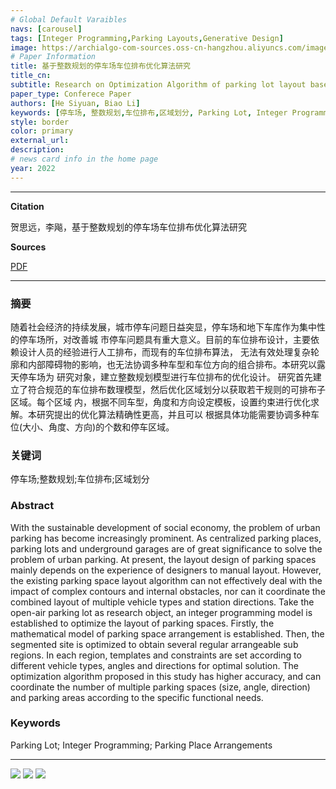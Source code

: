 ```yaml
---
# Global Default Varaibles
navs: [carousel]
tags: [Integer Programming,Parking Layouts,Generative Design]
image: https://archialgo-com-sources.oss-cn-hangzhou.aliyuncs.com/images/integerparking.jpg
# Paper Information
title: 基于整数规划的停车场车位排布优化算法研究
title_cn: 
subtitle: Research on Optimization Algorithm of parking lot layout based on Integer Programming
paper_type: Conferece Paper
authors: [He Siyuan, Biao Li]
keywords: [停车场, 整数规划,车位排布,区域划分, Parking Lot, Integer Programming,Parking Place Arrangements]
style: border
color: primary
external_url: 
description:
# news card info in the home page
year: 2022
---
```


---

**Citation**  
<!-- 中英文引用格式 -->
贺思远，李飚，基于整数规划的停车场车位排布优化算法研究

**Sources**  
<!-- 更新链接，例如PDF链接（请上传至图床）、源码链接、网站链接等 -->
[PDF](https://archialgo-com-sources.oss-cn-hangzhou.aliyuncs.com/pdf/pdf-integer-programming-parkinglot.pdf) 

---

### 摘要
随着社会经济的持续发展，城市停车问题日益突显，停车场和地下车库作为集中性的停车场所，对改善城 市停车问题具有重大意义。目前的车位排布设计，主要依赖设计人员的经验进行人工排布，而现有的车位排布算法， 无法有效处理复杂轮廓和内部障碍物的影响，也无法协调多种车型和车位方向的组合排布。本研究以露天停车场为 研究对象，建立整数规划模型进行车位排布的优化设计。
研究首先建立了符合规范的车位排布数理模型，然后优化区域划分以获取若干规则的可排布子区域。每个区域 内，根据不同车型，角度和方向设定模板，设置约束进行优化求解。本研究提出的优化算法精确性更高，并且可以 根据具体功能需要协调多种车位(大小、角度、方向)的个数和停车区域。

### 关键词
停车场;整数规划;车位排布;区域划分

### Abstract
With the sustainable development of social economy, the problem of urban parking has become increasingly prominent. As centralized parking places, parking lots and underground garages are of great significance to solve the problem of urban parking. At present, the layout design of parking spaces mainly depends on the experience of designers to manual layout. However, the existing parking space layout algorithm can not effectively deal with the impact of complex contours and internal obstacles, nor can it coordinate the combined layout of multiple vehicle types and station directions. Take the open-air parking lot as research object, an integer programming model is established to optimize the layout of parking spaces.
Firstly, the mathematical model of parking space arrangement is established. Then, the segmented site is optimized to obtain several regular arrangeable sub regions. In each region, templates and constraints are set according to different vehicle types, angles and directions for optimal solution. The optimization algorithm proposed in this study has higher accuracy, and can coordinate the number of multiple parking spaces (size, angle, direction) and parking areas according to the specific functional needs.

### Keywords
Parking Lot; Integer Programming; Parking Place Arrangements

---
<!-- 放一些论文内的关键图表链接（请上传至图床） -->
![](https://archialgo-com-sources.oss-cn-hangzhou.aliyuncs.com/images/integer-parking-parameters.jpg)
![](https://archialgo-com-sources.oss-cn-hangzhou.aliyuncs.com/images/integer-parkingprocedure2.jpg)
![](https://archialgo-com-sources.oss-cn-hangzhou.aliyuncs.com/images/integer-parking-procedure3.jpg)